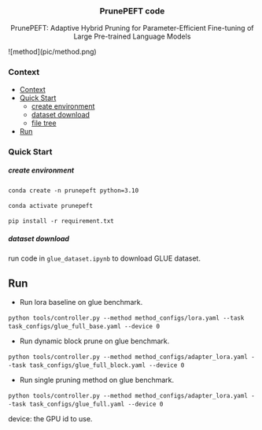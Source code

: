<p align="center">
  <h3 align="center">PrunePEFT code</h3>
  <p align="center">
    PrunePEFT: Adaptive Hybrid Pruning for Parameter-Efficient Fine-tuning of
Large Pre-trained Language Models
  </p>
</p>
![method](pic/method.png)

### Context

- [Context](#context)
- [Quick Start](#quick-start)
  - [create environment](#create-environment)
  - [dataset download](#dataset-download)
  - [file tree](#file-tree)
- [Run](#run)

### Quick Start

##### create environment

`conda create -n prunepeft python=3.10`

`conda activate prunepeft`

`pip install -r requirement.txt`

##### dataset download

run code in `glue_dataset.ipynb` to download GLUE dataset.


## Run

- Run lora baseline on glue benchmark.

`python tools/controller.py --method method_configs/lora.yaml --task task_configs/glue_full_base.yaml --device 0`

- Run dynamic block prune on glue benchmark.

`python tools/controller.py --method method_configs/adapter_lora.yaml --task task_configs/glue_full_block.yaml --device 0`

- Run single pruning method on glue benchmark.

`python tools/controller.py --method method_configs/adapter_lora.yaml --task task_configs/glue_full.yaml --device 0`

device: the GPU id to use.
